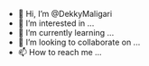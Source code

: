 - 👋 Hi, I’m @DekkyMaligari
- 👀 I’m interested in ...
- 🌱 I’m currently learning ...
- 💞️ I’m looking to collaborate on ...
- 📫 How to reach me ...

<!---
DekkyMaligari/DekkyMaligari is a ✨ special ✨ repository because its `README.md` (this file) appears on your GitHub profile.
You can click the Preview link to take a look at your changes.
--->
